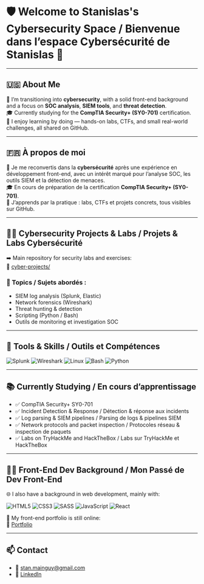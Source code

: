 # 🛡️ Welcome to Stanislas's Cybersecurity Space / Bienvenue dans l’espace Cybersécurité de Stanislas 👋

---

## 🇺🇸 About Me

🎯 I’m transitioning into **cybersecurity**, with a solid front-end background and a focus on **SOC analysis**, **SIEM tools**, and **threat detection**.  
🎓 Currently studying for the **CompTIA Security+ (SY0-701)** certification.  
🧪 I enjoy learning by doing — hands-on labs, CTFs, and small real-world challenges, all shared on GitHub.

---

## 🇫🇷 À propos de moi

🎯 Je me reconvertis dans la **cybersécurité** après une expérience en développement front-end, avec un intérêt marqué pour l’analyse SOC, les outils SIEM et la détection de menaces.  
🎓 En cours de préparation de la certification **CompTIA Security+ (SY0-701)**.  
🧪 J’apprends par la pratique : labs, CTFs et projets concrets, tous visibles sur GitHub.

---

## 👨‍💻 Cybersecurity Projects & Labs / Projets & Labs Cybersécurité

➡️ Main repository for security labs and exercises:  
🔗 [cyber-projects/](https://github.com/StanCyber/cyber-projects)

### 🧩 Topics / Sujets abordés :

- SIEM log analysis (Splunk, Elastic)
- Network forensics (Wireshark)
- Threat hunting & detection
- Scripting (Python / Bash)
- Outils de monitoring et investigation SOC

---

## 🧠 Tools & Skills / Outils et Compétences

![Splunk](https://img.shields.io/badge/-Splunk-000000?style=flat&logo=splunk&logoColor=white)
![Wireshark](https://img.shields.io/badge/-Wireshark-1679A7?style=flat&logo=wireshark&logoColor=white)
![Linux](https://img.shields.io/badge/-Linux-FCC624?style=flat&logo=linux&logoColor=black)
![Bash](https://img.shields.io/badge/-Bash-4EAA25?style=flat&logo=gnubash&logoColor=white)
![Python](https://img.shields.io/badge/-Python-3776AB?style=flat&logo=python&logoColor=white)

---

## 📚 Currently Studying / En cours d’apprentissage

- ✅ CompTIA Security+ SY0-701  
- ✅ Incident Detection & Response / Détection & réponse aux incidents  
- ✅ Log parsing & SIEM pipelines / Parsing de logs & pipelines SIEM  
- ✅ Network protocols and packet inspection / Protocoles réseau & inspection de paquets  
- ✅ Labs on TryHackMe and HackTheBox / Labs sur TryHackMe et HackTheBox  

---

## 🧑‍💻 Front-End Dev Background / Mon Passé de Dev Front-End

🌐 I also have a background in web development, mainly with:

![HTML5](https://img.shields.io/badge/-HTML5-E34F26?style=flat&logo=html5&logoColor=white)
![CSS3](https://img.shields.io/badge/-CSS3-1572B6?style=flat&logo=css3)
![SASS](https://img.shields.io/badge/-SASS-CC6699?style=flat&logo=sass&logoColor=white)
![JavaScript](https://img.shields.io/badge/-JavaScript-F7DF1E?style=flat&logo=javascript&logoColor=black)
![React](https://img.shields.io/badge/-React-61DAFB?style=flat&logo=react&logoColor=black)

📁 My front-end portfolio is still online:  
🔗 [Portfolio](https://stanislas-portfolio.netlify.app/)

---

## 📫 Contact

- 📧 [stan.mainguy@gmail.com](mailto:stan.mainguy@gmail.com)  
- 🔗 [LinkedIn](https://www.linkedin.com/in/stanislas-m-322a972b3/)
